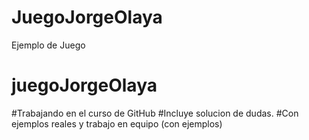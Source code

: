 # JuegoJorgeOlaya
Ejemplo de Juego
# juegoJorgeOlaya

#Trabajando en el curso de GitHub
#Incluye solucion de dudas.
#Con ejemplos reales y trabajo en equipo (con ejemplos)